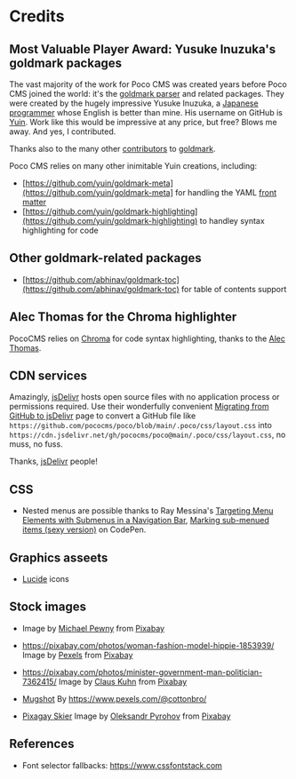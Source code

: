 # Credits

## Most Valuable Player Award: Yusuke Inuzuka's goldmark packages

The vast majority of the work for Poco CMS was created years
before Poco CMS joined the world: it's the [goldmark parser](https://github.com/yuin/goldmark) and related packages. They were created by the
hugely impressive Yusuke Inuzuka, a [Japanese programmer](http://inforno.net/) 
whose English is better than mine. His username on GitHub is 
[Yuin](https://github.com/yuin). Work like this would be impressive
at any price, but free? Blows me away. And yes, I contributed.

Thanks also to the many other [contributors](https://github.com/yuin/goldmark/graphs/contributors) to [goldmark](https://github.com/yuin/goldmark).

Poco CMS relies on many other inimitable Yuin creations, including:

* [https://github.com/yuin/goldmark-meta](https://github.com/yuin/goldmark-meta] for handling the YAML [front matter](front-matter.html)
* [https://github.com/yuin/goldmark-highlighting](https://github.com/yuin/goldmark-highlighting) to handley syntax highlighting for code

## Other goldmark-related packages

* [https://github.com/abhinav/goldmark-toc](https://github.com/abhinav/goldmark-toc) for table of contents support


## Alec Thomas for the Chroma highlighter

PocoCMS relies on [Chroma](https://github.com/alecthomas/chroma) 
for code syntax highlighting, thanks to the [Alec Thomas](https://github.com/alecthomas).


## CDN services

Amazingly, [jsDelivr](https://www.jsdelivr.com/) hosts open source files
with no application process or permissions required. Use their
wonderfully convenient [Migrating from GitHub to jsDelivr](https://www.jsdelivr.com/github) page to convert a GitHub file like `https://github.com/pococms/poco/blob/main/.poco/css/layout.css` into  `https://cdn.jsdelivr.net/gh/pococms/poco@main/.poco/css/layout.css`, no muss, no fuss.

Thanks, [jsDelivr](https://www.jsdelivr.com/) people!

## CSS

* Nested menus are possible thanks to Ray Messina's [Targeting Menu Elements with Submenus in a Navigation Bar](https://css-tricks.com/targetting-menu-elements-submenus-navigation-bar/), [Marking sub-menued items (sexy version)](https://codepen.io/RayM/pen/ARQmVQ) on CodePen.

## Graphics asseets

* [Lucide](https://lucide.dev/) icons

## Stock images
* Image by [Michael Pewny](https://pixabay.com/users/mpewny-777390/?utm_source=link-attribution&amp;utm_medium=referral&amp;utm_campaign=image&amp;utm_content=668616) from [Pixabay](https://pixabay.com//?utm_source=link-attribution&amp;utm_medium=referral&amp;utm_campaign=image&amp;utm_content=668616)

* https://pixabay.com/photos/woman-fashion-model-hippie-1853939/
Image by <a href="https://pixabay.com/users/pexels-2286921/?utm_source=link-attribution&amp;utm_medium=referral&amp;utm_campaign=image&amp;utm_content=1853939">Pexels</a> from <a href="https://pixabay.com//?utm_source=link-attribution&amp;utm_medium=referral&amp;utm_campaign=image&amp;utm_content=1853939">Pixabay</a>

* https://pixabay.com/photos/minister-government-man-politician-7362415/
Image by <a href="https://pixabay.com/users/saarnews-12553488/?utm_source=link-attribution&amp;utm_medium=referral&amp;utm_campaign=image&amp;utm_content=7362415">Claus Kuhn</a> from <a href="https://pixabay.com//?utm_source=link-attribution&amp;utm_medium=referral&amp;utm_campaign=image&amp;utm_content=7362415">Pixabay</a>

* [Mugshot](https://www.pexels.com/photo/man-person-people-sign-8382616/) 
By https://www.pexels.com/@cottonbro/

* [Pixagay Skier](https://pixabay.com/photos/man-skier-ski-skiing-snow-slopes-498473/)
Image by <a href="https://pixabay.com/users/up-free-427519/?utm_source=link-attribution&amp;utm_medium=referral&amp;utm_campaign=image&amp;utm_content=498473">Oleksandr Pyrohov</a> from <a href="https://pixabay.com//?utm_source=link-attribution&amp;utm_medium=referral&amp;utm_campaign=image&amp;utm_content=498473">Pixabay</a>

## References

* Font selector fallbacks: https://www.cssfontstack.com 


